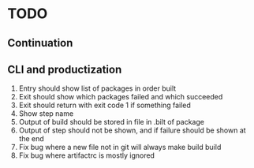 # TODO

## Continuation

## CLI and productization

1. Entry should show list of packages in order built
1. Exit should show which packages failed and which succeeded
1. Exit should return with exit code 1 if something failed
1. Show step name
1. Output of build should be stored in file in .bilt of package
1. Output of step should not be shown, and if failure should be shown at the end
1. Fix bug where a new file not in git will always make build build
1. Fix bug where artifactrc is mostly ignored
